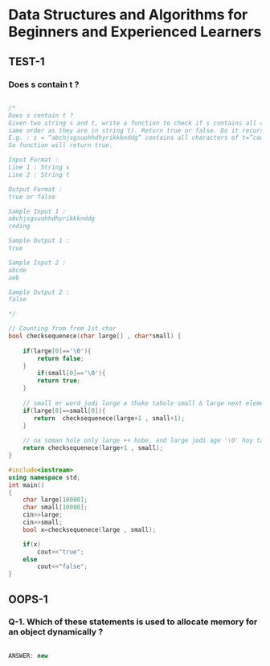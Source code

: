 # Data Structures and Algorithms for Beginners and Experienced Learners

## TEST-1
### Does s contain t ?

```cpp

/*
Does s contain t ?
Given two string s and t, write a function to check if s contains all characters of t (in the
same order as they are in string t). Return true or false. Do it recursively. 
E.g. : s = “abchjsgsuohhdhyrikkknddg” contains all characters of t=”coding” in the same order. 
So function will return true.

Input Format :
Line 1 : String s
Line 2 : String t

Output Format :
true or false

Sample Input 1 :
abchjsgsuohhdhyrikkknddg
coding

Sample Output 1 :
true

Sample Input 2 :
abcde
aeb

Sample Output 2 :
false

*/

// Counting from from 1st char
bool checksequenece(char large[] , char*small) {
    
    if(large[0]=='\0'){
        return false;
    }
        if(small[0]=='\0'){
        return true;
    }
    
    // small er word jodi large a thake tahole small & large next elements a jabe.
    if(large[0]==small[0]){
       return  checksequenece(large+1 , small+1);
    }
    
    // na soman hole only large ++ hobe. and large jodi age '\0' hoy tahole flase
    return checksequenece(large+1 , small);
}

#include<iostream>
using namespace std;
int main()
{
	char large[10000];
	char small[10000];
	cin>>large;
	cin>>small;
	bool x=checksequenece(large , small);

	if(x)
		cout<<"true";
	else
		cout<<"false";
}

```

###
###
###
## OOPS-1
### Q-1. Which of these statements is used to allocate memory for an object dynamically ?

```cpp

ANSWER: new

```